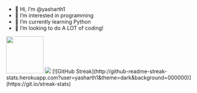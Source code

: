 - 👋 Hi, I’m @yasharth1
- 👀 I’m interested in programming
- 🌱 I’m currently learning Python
- 💞️ I’m looking to do A LOT of coding!
<img src="https://media.giphy.com/media/M9gbBd9nbDrOTu1Mqx/giphy.gif" width="100"/>
<img src='https://komarev.com/ghpvc/?username=yasharth1'>
[![GitHub Streak](http://github-readme-streak-stats.herokuapp.com?user=yasharth1&theme=dark&background=000000)](https://git.io/streak-stats)
<!---
yasharth1/yasharth1 is a ✨ special ✨ repository because its `README.md` (this file) appears on your GitHub profile.
You can click the Preview link to take a look at your changes.
--->
